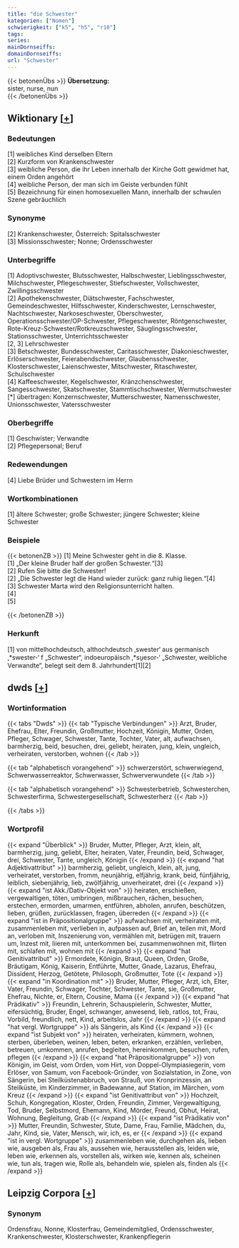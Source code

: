 ```yaml
---
title: "die Schwester"
kategorien: ["Nomen"]
schwierigkeit: ["k5", "h5", "r10"]
tags:
series:
mainDornseiffs:
domainDornseiffs:
url: "Schwester"
---
```


{{< betonenÜbs >}}
**Übersetzung:**  
sister, nurse, nun  
{{< /betonenÜbs >}}

## Wiktionary [[+](https://de.wiktionary.org/wiki/Schwester)]

### Bedeutungen
[1] weibliches Kind derselben Eltern  
[2] Kurzform von Krankenschwester  
[3] weibliche Person, die ihr Leben innerhalb der Kirche Gott gewidmet hat, einem Orden angehört  
[4] weibliche Person, der man sich im Geiste verbunden fühlt  
[5] Bezeichnung für einen homosexuellen Mann, innerhalb der schwulen Szene gebräuchlich  

### Synonyme
[2] Krankenschwester, Österreich: Spitalsschwester  
[3] Missionsschwester; Nonne; Ordensschwester  

### Unterbegriffe
[1] Adoptivschwester, Blutsschwester, Halbschwester, Lieblingsschwester, Milchschwester, Pflegeschwester, Stiefschwester, Vollschwester, Zwillingsschwester  
[2] Apothekenschwester, Diätschwester, Fachschwester, Gemeindeschwester, Hilfsschwester, Kinderschwester, Lernschwester, Nachtschwester, Narkoseschwester, Oberschwester, Operationsschwester/OP-Schwester, Pflegeschwester, Röntgenschwester, Rote-Kreuz-Schwester/Rotkreuzschwester, Säuglingsschwester, Stationsschwester, Unterrichtsschwester  
[2, 3] Lehrschwester  
[3] Betschwester, Bundesschwester, Caritasschwester, Diakonieschwester, Erlöserschwester, Feierabendschwester, Glaubensschwester, Klosterschwester, Laienschwester, Mitschwester, Ritaschwester, Schulschwester  
[4] Kaffeeschwester, Kegelschwester, Kränzchenschwester, Sangesschwester, Skatschwester, Stammtischschwester, Wermutschwester  
[*] übertragen: Konzernschwester, Mutterschwester, Namensschwester, Unionsschwester, Vatersschwester  

### Oberbegriffe
[1] Geschwister; Verwandte  
[2] Pflegepersonal; Beruf  

### Redewendungen
[4] Liebe Brüder und Schwestern im Herrn  

### Wortkombinationen
[1] ältere Schwester; große Schwester; jüngere Schwester; kleine Schwester  

### Beispiele
{{< betonenZB >}}
[1] Meine Schwester geht in die 8. Klasse.  
[1] „Der kleine Bruder half der großen Schwester.“[3]  
[2] Rufen Sie bitte die Schwester!  
[2] „Die Schwester legt die Hand wieder zurück: ganz ruhig liegen.“[4]  
[3] Schwester Marta wird den Religionsunterricht halten.  
[4]  
[5]  

{{< /betonenZB >}}
### Herkunft
[1] von mittelhochdeutsch, althochdeutsch ‚swester‘ aus germanisch ‚*swester-‘ f „Schwester“, indoeuropäisch ‚*su̯esor-‘ „Schwester, weibliche Verwandte“, belegt seit dem 8. Jahrhundert[1][2]  



## dwds [[+](https://www.dwds.de/wb/Schwester)]

### Wortinformation
{{< tabs "Dwds" >}}
{{< tab "Typische Verbindungen" >}}
Arzt, Bruder, Ehefrau, Elter, Freundin, Großmutter, Hochzeit, Königin, Mutter, Orden, Pfleger, Schwager, Schwester, Tante, Tochter, Vater, alt, aufwachsen, barmherzig, beid, besuchen, drei, geliebt, heiraten, jung, klein, ungleich, verheiraten, verstorben, wohnen
{{< /tab >}}

{{< tab "alphabetisch vorangehend" >}}
schwerzerstört, schwerwiegend, Schwerwasserreaktor, Schwerwasser, Schwerverwundete
{{< /tab >}}

{{< tab "alphabetisch vorangehend" >}}
Schwesterbetrieb, Schwesterchen, Schwesterfirma, Schwestergesellschaft, Schwesterherz
{{< /tab >}}

{{< /tabs >}}

### Wortprofil
{{< expand "Überblick" >}} Bruder, Mutter, Pfleger, Arzt, klein, alt, barmherzig, jung, geliebt, Elter, heiraten, Vater, Freundin, beid, Schwager, drei, Schwester, Tante, ungleich, Königin {{< /expand >}}
{{< expand "hat Adjektivattribut" >}} barmherzig, geliebt, ungleich, klein, alt, jung, verheiratet, verstorben, fromm, neunjährig, elfjährig, krank, beid, fünfjährig, leiblich, siebenjährig, lieb, zwölfjährig, unverheiratet, drei {{< /expand >}}
{{< expand "ist Akk./Dativ-Objekt von" >}} heiraten, erschießen, vergewaltigen, töten, umbringen, mißbrauchen, rächen, besuchen, erstechen, ermorden, umarmen, entführen, abholen, anrufen, beschützen, lieben, grüßen, zurücklassen, fragen, überreden {{< /expand >}}
{{< expand "ist in Präpositionalgruppe" >}} aufwachsen mit, verheiraten mit, zusammenleben mit, verlieben in, aufpassen auf, Brief an, teilen mit, Mord an, verloben mit, Inszenierung von, vermählen mit, betrügen mit, trauern um, Inzest mit, liieren mit, unterkommen bei, zusammenwohnen mit, flirten mit, schlafen mit, wohnen mit {{< /expand >}}
{{< expand "hat Genitivattribut" >}} Ermordete, Königin, Braut, Queen, Orden, Große, Bräutigam, König, Kaiserin, Entführte, Mutter, Gnade, Lazarus, Ehefrau, Dissident, Herzog, Getötete, Philosoph, Großmutter, Tote {{< /expand >}}
{{< expand "in Koordination mit" >}} Bruder, Mutter, Pfleger, Arzt, ich, Elter, Vater, Freundin, Schwager, Tochter, Schwester, Tante, sie, Großmutter, Ehefrau, Nichte, er, Eltern, Cousine, Mama {{< /expand >}}
{{< expand "hat Prädikativ" >}} Freundin, Lehrerin, Schauspielerin, Schwester, Mutter, eifersüchtig, Bruder, Engel, schwanger, anwesend, lieb, ratlos, tot, Frau, Vorbild, freundlich, nett, Kind, arbeitslos, Jahr {{< /expand >}}
{{< expand "hat vergl. Wortgruppe" >}} als Sängerin, als Kind {{< /expand >}}
{{< expand "ist Subjekt von" >}} heiraten, verheiraten, kümmern, wohnen, sterben, überleben, weinen, leben, beten, erkranken, erzählen, verlieben, betreuen, umkommen, anrufen, begleiten, hereinkommen, besuchen, rufen, pflegen {{< /expand >}}
{{< expand "hat Präpositionalgruppe" >}} von Königin, im Geist, vom Orden, vom Hirt, von Doppel-Olympiasiegerin, vom Erlöser, von Samum, von Facebook-Gründer, von Sozialstation, in Zone, von Sängerin, bei Steilküstenabbruch, von Strauß, von Kronprinzessin, an Steilküste, im Kinderzimmer, in Badewanne, auf Station, im Märchen, vom Kreuz {{< /expand >}}
{{< expand "ist Genitivattribut von" >}} Hochzeit, Schuh, Kongregation, Kloster, Orden, Freundin, Zimmer, Vergewaltigung, Tod, Bruder, Selbstmord, Ehemann, Kind, Mörder, Freund, Obhut, Heirat, Wohnung, Begleitung, Grab {{< /expand >}}
{{< expand "ist Prädikativ von" >}} Mutter, Freundin, Schwester, Stute, Dame, Frau, Familie, Mädchen, du, Jahr, Kind, sie, Vater, Mensch, wir, ich, es, er {{< /expand >}}
{{< expand "ist in vergl. Wortgruppe" >}} zusammenleben wie, durchgehen als, lieben wie, ausgeben als, Frau als, aussehen wie, herausstellen als, leiden wie, leben wie, erkennen als, vorstellen als, wirken wie, kennen als, scheinen wie, tun als, tragen wie, Rolle als, behandeln wie, spielen als, finden als {{< /expand >}}

## Leipzig Corpora [[+](https://corpora.uni-leipzig.de/en/res?word=Schwester&corpusId=deu_newscrawl-public_2018)]


### Synonym
Ordensfrau, Nonne, Klosterfrau, Gemeindemitglied, Ordensschwester, Krankenschwester, Klosterschwester, Krankenpflegerin

